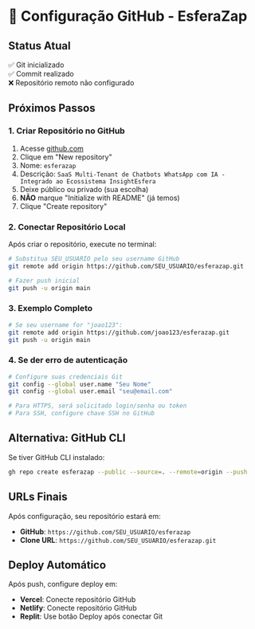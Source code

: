 # 🔗 Configuração GitHub - EsferaZap

## Status Atual
✅ Git inicializado  
✅ Commit realizado  
❌ Repositório remoto não configurado  

## Próximos Passos

### 1. Criar Repositório no GitHub
1. Acesse [github.com](https://github.com)
2. Clique em "New repository"
3. Nome: `esferazap`
4. Descrição: `SaaS Multi-Tenant de Chatbots WhatsApp com IA - Integrado ao Ecossistema InsightEsfera`
5. Deixe público ou privado (sua escolha)
6. **NÃO** marque "Initialize with README" (já temos)
7. Clique "Create repository"

### 2. Conectar Repositório Local
Após criar o repositório, execute no terminal:

```bash
# Substitua SEU_USUARIO pelo seu username GitHub
git remote add origin https://github.com/SEU_USUARIO/esferazap.git

# Fazer push inicial
git push -u origin main
```

### 3. Exemplo Completo
```bash
# Se seu username for "joao123":
git remote add origin https://github.com/joao123/esferazap.git
git push -u origin main
```

### 4. Se der erro de autenticação
```bash
# Configure suas credenciais Git
git config --global user.name "Seu Nome"
git config --global user.email "seu@email.com"

# Para HTTPS, será solicitado login/senha ou token
# Para SSH, configure chave SSH no GitHub
```

## Alternativa: GitHub CLI
Se tiver GitHub CLI instalado:
```bash
gh repo create esferazap --public --source=. --remote=origin --push
```

## URLs Finais
Após configuração, seu repositório estará em:
- **GitHub**: `https://github.com/SEU_USUARIO/esferazap`
- **Clone URL**: `https://github.com/SEU_USUARIO/esferazap.git`

## Deploy Automático
Após push, configure deploy em:
- **Vercel**: Conecte repositório GitHub
- **Netlify**: Conecte repositório GitHub  
- **Replit**: Use botão Deploy após conectar Git